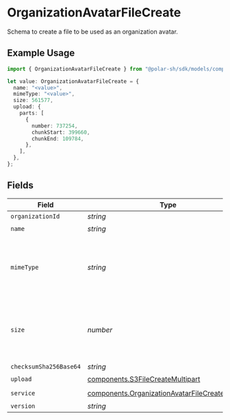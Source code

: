 # OrganizationAvatarFileCreate

Schema to create a file to be used as an organization avatar.

## Example Usage

```typescript
import { OrganizationAvatarFileCreate } from "@polar-sh/sdk/models/components";

let value: OrganizationAvatarFileCreate = {
  name: "<value>",
  mimeType: "<value>",
  size: 561577,
  upload: {
    parts: [
      {
        number: 737254,
        chunkStart: 399660,
        chunkEnd: 109784,
      },
    ],
  },
};
```

## Fields

| Field                                                                                                            | Type                                                                                                             | Required                                                                                                         | Description                                                                                                      |
| ---------------------------------------------------------------------------------------------------------------- | ---------------------------------------------------------------------------------------------------------------- | ---------------------------------------------------------------------------------------------------------------- | ---------------------------------------------------------------------------------------------------------------- |
| `organizationId`                                                                                                 | *string*                                                                                                         | :heavy_minus_sign:                                                                                               | N/A                                                                                                              |
| `name`                                                                                                           | *string*                                                                                                         | :heavy_check_mark:                                                                                               | N/A                                                                                                              |
| `mimeType`                                                                                                       | *string*                                                                                                         | :heavy_check_mark:                                                                                               | MIME type of the file. Only images are supported for this type of file.                                          |
| `size`                                                                                                           | *number*                                                                                                         | :heavy_check_mark:                                                                                               | Size of the file. A maximum of 1 MB is allowed for this type of file.                                            |
| `checksumSha256Base64`                                                                                           | *string*                                                                                                         | :heavy_minus_sign:                                                                                               | N/A                                                                                                              |
| `upload`                                                                                                         | [components.S3FileCreateMultipart](../../models/components/s3filecreatemultipart.md)                             | :heavy_check_mark:                                                                                               | N/A                                                                                                              |
| `service`                                                                                                        | [components.OrganizationAvatarFileCreateService](../../models/components/organizationavatarfilecreateservice.md) | :heavy_check_mark:                                                                                               | N/A                                                                                                              |
| `version`                                                                                                        | *string*                                                                                                         | :heavy_minus_sign:                                                                                               | N/A                                                                                                              |